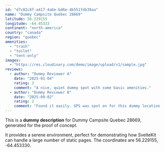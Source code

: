 ```yaml
---
id: "d7c02c8f-a417-4a6e-bd6e-4b551fdb39aa"
name: "Dummy Campsite Quebec 28669"
latitude: 56.229155
longitude: -64.45333
continent: "north-america"
country: "canada"
region: "quebec"
amenities:
  - "trash"
  - "toilet"
  - "tent-only"
images:
  - "https://res.cloudinary.com/demo/image/upload/v1/sample.jpg"
reviews:
  - author: "Dummy Reviewer A"
    date: "2025-01-04"
    rating: 3
    comment: "A nice, quiet dummy spot with some basic amenities."
  - author: "Dummy Reviewer B"
    date: "2025-09-02"
    rating: 2
    comment: "Found it easily. GPS was spot on for this dummy location."
---
```


This is a **dummy description** for Dummy Campsite Quebec 28669, generated for the proof of concept.

It provides a serene environment, perfect for demonstrating how SvelteKit can handle a large number of static pages. The coordinates are 56.229155, -64.453330.
